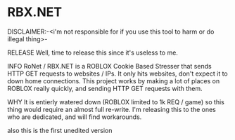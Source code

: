 # RBX.NET
DISCLAIMER:-<i'm not responsible for if you use this tool to harm or do illegal thing>-


RELEASE 
Well, time to release this since it's useless to me.

INFO
RoNet / RBX.NET is a ROBLOX Cookie Based Stresser that sends HTTP GET requests to websites / IPs. It only hits websites, don't expect it to down home connections. This project works by making a lot of places on ROBLOX really quickly, and sending HTTP GET requests with them.

WHY
It is entierly watered down (ROBLOX limited to 1k REQ / game) so this thing would require an almost full re-write.
I'm releasing this to the ones who are dedicated, and will find workarounds.

also this is the first unedited version 
